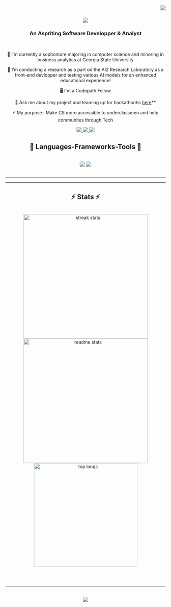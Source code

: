 <img align="right" src="https://visitor-badge.laobi.icu/badge?page_id=Vanohra.Vanohra" />

<h1 align="center">
    <img src="https://readme-typing-svg.herokuapp.com/?font=Righteous&size=35&color=F3A0E6&center=true&vCenter=true&width=500&height=70&duration=4000&lines=Hi+There!+👋;+I'm+Vanohra+Gaspard!;" />
</h1>

<h3 align="center">An Aspriting Software Developper & Analyst</h3>
<br/>

<div align="center">
 
 🔭 I’m currently a sophomore majoring in computer science and minoring in business analytics at Georgia State University
 
 🌱 I’m conducting a research as a part od the AI2 Research Laboratory as a front-end devlopper and testing various AI models for an enhanced educational experience!

 🖥️ I'm a Codepath Fellow 

💬 Ask me about my project and teaming up for hackathonhs [here](https://www.linkedin.com/in/vanohra-gaspard-chrissy/)**

⚡ My purpose : Make CS more accessible to underclassmen and help communites through Tech

 </div>
 
<div align="center"> 
  <a href="mailto:gaspardvanohra@gmail.com">
    <img src="https://img.shields.io/badge/Gmail-333333?style=for-the-badge&logo=gmail&logoColor=red" />
  </a>
  <a href="https://www.linkedin.com/in/vanohra-gaspard-chrissy/" target="_blank">
    <img src="https://img.shields.io/badge/LinkedIn-0077B5?style=for-the-badge&logo=linkedin&logoColor=white" target="_blank" />
  </a>
  <a href="https://github.com/Vanohra" target="_blank">
     <img src="https://img.shields.io/badge/Portfolio-FF5722?style=for-the-badge&logo=todoist&logoColor=white" target="_blank" /> <!-- sqlite, safari, google-chrome are other good icon options -->
  </a>
</div>

 
<h2 align="center">🫧 Languages-Frameworks-Tools 🫧</h2>
<br/>
<div align="center">
    <img src="https://skillicons.dev/icons?i=react,html,css,vscode,github,figma,javascript" />
    <img src="https://skillicons.dev/icons?i=python,firebase,nextjs,flask" /><br>
</div>

<br/>
<hr/>



<hr/>

<h2 align="center">⚡ Stats ⚡</h2>
<br>
<div align=center>
  <img width=390 src="https://streak-stats.demolab.com/?user=salesp07&count_private=true&theme=react&border_radius=10" alt="streak stats"/>
  <img width=390 src="https://github-readme-stats.vercel.app/api?username=salesp07&show_icons=true&theme=material-palenight&rank_icon=github&border_radius=10" alt="readme stats" />
  <br/>
  <img width=325 align="center" src="https://github-readme-stats.vercel.app/api/top-langs/?username=salesp07&langs_count=8&layout=compact&theme=react&border_radius=10&size_weight=0.5&count_weight=0.5&exclude_repo=github-readme-stats" alt="top langs" />
</div>

<br/><br/>

<hr/>

<br/>

<div align="center">
<img src="https://readme-typing-svg.herokuapp.com/?font=Righteous&size=35&color=F3A0E6&center=true&vCenter=true&width=500&height=70&duration=4000&lines=👋+Stay+in+touch+for+more+updates!;" />
</div>

<br/>
